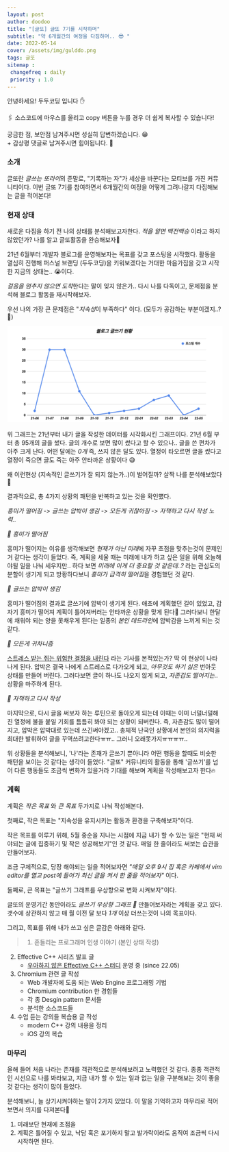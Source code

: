 ```yaml
---
layout: post
author: doodoo
title: "[글또] 글또 7기를 시작하며"
subtitle: "약 6개월간의 여정을 다짐하며.. 😎 "
date: 2022-05-14
cover: /assets/img/gulddo.png
tags: 글또
sitemap :
 changefreq : daily
 priority : 1.0
---
```

안녕하세요! <span class="doodoo">두두코딩</span> 입니다 ✋ <br>

🖇 소스코드에 마우스를 올리고 <span class="tip">copy</span> 버튼을 누를 경우 더 쉽게 복사할 수 있습니다!

궁금한 점, 보안점 남겨주시면 성실히 답변하겠습니다. 😁 <br>
\+ 감상평 댓글로 남겨주시면 힘이됩니다. 🙇

### 소개
글또란 *글쓰는 또라이*의 준말로, "기록하는 자"가 세상을 바꾼다는 모티브를 가진
커뮤니티이다. 이번 글또 7기를 참여하면서 6개월간의 여정을 어떻게 그려나갈지
다짐해보는 글을 적어본다!

### 현재 상태
새로운 다짐을 하기 전 나의 상태를 분석해보고자한다. *적을 알면 백전백승* 이라고
하지 않았던가? 나를 알고 글또활동을 완승해보자🤣

21년 6월부터 개발자 블로그를 운영해보자는 목표를 갖고 포스팅을 시작했다. 활동을 열심히 진행해 퍼스널 브랜딩 (<span class="doodoo">두두코딩</span>)을 키워보겠다는 거대한 마음가짐을 갖고 시작한 지금의 상태는.. 😭이다.

*걸음을 멈추지 않으면 도착*한다는 말이 잊지 않은가.. 다시 나를 다독이고,
문제점을 분석해 블로그 활동을 재시작해보자.

우선 나의 가장 큰 문제점은 "*지속성*이 부족하다" 이다. (모두가 공감하는
부분이겠지..? 🤔)

![numberOfPosting](/assets/img/numberOfPosting.png)

위 그래프는 21년부터 내가 글을 작성한 데이터를 시각화시킨 그래프이다. 21년 6월
부터 총 95개의 글을 썼다. 글의 개수로 보면 많이 썼다고 할 수 있으나.. 글을 쓴
편차가 아주 크게 난다. 어떤 달에는 *0개* 즉, 쓰지 않은 달도 있다. 열정이
타오르면 글을 썼다고 열정이 죽으면 글도 죽는 아주 안타까운 상황이다 😅

왜 이런현상 (지속적인 글쓰기가 잘 되지 않는가..)이 벌어질까? 살짝 나를 분석해보았다🧐

결과적으로, 총 4가지 상황의 패턴을 반복하고 있는 것을 확인헀다.

*흥미가 떨어짐 -> 글쓰는 압박이 생김 -> 모든게 귀찮아짐 -> 자책하고 다시 작성
노력..*


*🌱 흥미가 떨어짐*

흥미가 떨어지는 이유를 생각해보면 *현재가 아닌 미래*에 자꾸 초점을 맞추는것이
문제인거 같다는 생각이 들었다. 즉, 계획을 세울 때는 미래에 내가 하고 싶은 일을
위해 오늘해야될 일을 나눠 세우지만.. 하다 보면 *미래에 이게 더 중요할 것
같은데..?* 라는 관심도의 분할이 생기게 되고 방황하다보니 *흥미가 급격히
떨어짐*을 경험했던 것 같다.

*🌱 글쓰는 압박이 생김*

흥미가 떨어짐의 결과로 글쓰기에 압박이 생기게 된다. 애초에 계획했던 길이 있었고,
갑자기 흥미가 떨어져 계획이 틀어져버러는 안타까운 상황을 맞게 된다🥲 그러다보니
한달에 채워야 되는 양을 못채우게 된다는 일종의 *본인 데드라인*에 압박감을 느끼게
되는 것 같다.

*🌱 모든게 귀차니즘*

[스트레스 받는 쥐는 위험한 결정을 내린다](https://www.sciencetimes.co.kr/news/%EC%8A%A4%ED%8A%B8%EB%A0%88%EC%8A%A4-%EB%B0%9B%EC%9C%BC%EB%A9%B4-%EC%9C%84%ED%97%98%ED%95%9C-%EA%B2%B0%EC%A0%95-%EB%82%B4%EB%A6%B0%EB%8B%A4/) 라는 기사를 본적있는가? 딱 이 현상이 나타나게 된다. 압박은 결국 나에게 스트레스로 다가오게 되고, *아무것도 하기 싫은* 번아웃 상태를 만들어 버린다. 그러다보면 글이 하나도 나오지 않게 되고, *자존감도 떨어지는..* 상황을 마주하게 된다.

*🌱 자책하고 다시 작성*

마지막으로, 다시 글을 써보자 하는 루틴으로 돌아오게 되는데 이때는 이미
너덜너덜해진 열정에 불을 붙일 기회를 틈틈히 봐야 되는 상황이 되버린다. 즉,
자존감도 많이 떨어지고, 압박은 압박대로 있는데 쓰긴써야겠고.. 총체적 난국인
상황에서 본인의 의지력을 최대한 발휘하여 글을 꾸역쓰려고한다ㅠㅠ.. 그러니
오래못가지ㅠㅠㅠㅠ..

위 상황들을 분석해보니, '나'라는 존재가 글쓰기 뿐아니라 어떤 행동을 할때도
비슷한 패턴을 보이는 것 같다는 생각이 들었다. "글또" 커뮤니티의 활동을 통해
'글쓰기'를 넘어 다른 행동들도 조금씩 변화가 있을거라 기대를 해보며 계획을
작성해보고자 한다🔥

### 계획
계획은 *작은 목표* 와 *큰 목표* 두가지로 나눠 작성해본다.

첫째로, 작은 목표는 "지속성을 유지시키는 활동과 환경을 구축해보자"이다.

작은 목표를 이루기 위해, 5월 중순을 지나는 시점에 지금 내가 할 수 있는 일은 "현재 써야되는 글에 집중하기
및 작은 성공해보기"인 것 같다. 매일 한 줄이라도 써보는 습관을 만들어보자.

조금 구체적으로, 당장 해야되는 일을 적어보자면 *"매일 오후 9시 집 혹은 카페에서 vim editor를 열고 post에
들어가 최신 글을 켜서 한 줄을 적어보자"* 이다.

둘째로, 큰 목표는 "글쓰기 그래프를 우상향으로 변화 시켜보자"이다.

글또의 운영기간 동안이라도 *글쓰기 우상향 그래프 🚀* 만들어보자라는 계획을 갖고
있다. 갯수에 상관하지 않고 매 월 이전 달 보다 *1개* 이상 더쓰는것이 나의 목표이다.

그리고, 목표를 위해 내가 쓰고 싶은 글감은 아래와 같다.

> 1. 흔들리는 프로그래머 인생 이야기 (본인 상태 작성)
2. Effective C++ 시리즈 발표 글
	- [우아하지 않은 Effective C++ 스터디](https://exultant-yard-454.notion.site/C-2bec09a6d88e40e7b25c5c4f9a7238e6) 운영 중 (since 22.05)
3. Chromium 관련 글 작성
	- Web 개발자에 도움 되는 Web Engine 프로그래밍 기법
	- Chromium contribution 한 경험들
	- 각 종 Desgin pattern 문서들
	- 분석한 소스코드들
4. 수업 듣는 강의들 복습용 글 작성
	- modern C++ 강의 내용을 정리
	- iOS 강의 복습

### 마무리
올해 들어 처음 나라는 존재를 객관적으로 분석해보려고 노력했던 것 같다. 종종
객관적인 시선으로 나를 봐라보고, 지금 내가 할 수 있는 일과 없는 일을 구분해보는
것이 좋을 것 같다는 생각이 많이 들었다.

분석해보니, 늘 상기시켜야하는 말이 2가지 있었다. 이 말을 기억하고자 마무리로
적어보면서 의지를 다져본다💪

1. 미래보단 현재에 초점을
2. 계획은 틀어질 수 있고, 낙담 혹은 포기하지 말고 발가락이라도 움직여 조금씩 다시 시작하면
   된다.
